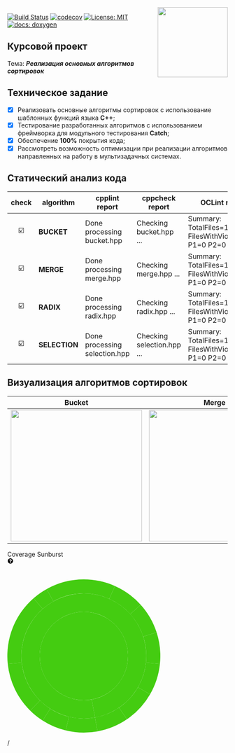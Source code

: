 <img src="https://molpredstvo.ru/wp-content/uploads/2017/01/Gerb_MGTU_imeni_Baumana.png" width="160" height="whatever" align="right">

[![Build Status](https://travis-ci.org/SimonRussia/COURSEWORK.svg?branch=master)](https://travis-ci.org/SimonRussia/COURSEWORK) [![codecov](https://codecov.io/gh/SimonRussia/COURSEWORK/branch/master/graph/badge.svg)](https://codecov.io/gh/SimonRussia/COURSEWORK) [![License: MIT](https://img.shields.io/badge/License-MIT-blue.svg)](/LICENSE) [![docs: doxygen](https://img.shields.io/badge/doxygen-github.io-orange.svg)](https://simonrussia.github.io/COURSEWORK)

## Курсовой проект
Тема: ***Реализация основных алгоритмов сортировок***

## Техническое задание
- [X] Реализовать основные алгоритмы сортировок с использование шаблонных функций языка **C++**;
- [X] Тестирование разработанных алгоритмов с использованием  фреймворка для модульного тестирования **Catch**;
- [X] Обеспечение **100%** покрытия кода;
- [X] Рассмотреть возможность оптимизации при реализации алгоритмов направленных на работу в мультизадачных системах.

## Статический анализ кода
| check | algorithm | cpplint report | cppcheck report | OCLint report |
| :---: | --- | --- | --- | --- |
| ☑️ | **BUCKET** | Done processing bucket.hpp | Checking bucket.hpp ... | Summary: TotalFiles=1 FilesWithViolations=0 P1=0 P2=0 P3=0 |
| ☑️ | **MERGE** | Done processing merge.hpp | Checking merge.hpp ... | Summary: TotalFiles=1 FilesWithViolations=0 P1=0 P2=0 P3=0 |
| ☑️ | **RADIX** | Done processing radix.hpp | Checking radix.hpp ... | Summary: TotalFiles=1 FilesWithViolations=0 P1=0 P2=0 P3=0 |
| ☑️ | **SELECTION** | Done processing selection.hpp | Checking selection.hpp ... | Summary: TotalFiles=1 FilesWithViolations=0 P1=0 P2=0 P3=0 |

## Визуализация алгоритмов сортировок
| Bucket | Merge | Radix | Selection |
| --- | --- | --- | --- |
| <img src="http://sorting.valemak.com/wp-content/uploads/2013/12/sort_bucket.gif" width="300" height="whatever"> | <img src="http://sorting.valemak.com/wp-content/uploads/2013/11/sort_merge.gif" width="300" height="whatever"> | <img src="http://sorting.valemak.com/wp-content/uploads/2013/12/sort_radix_lsd.gif" width="300" height="whatever"> | <img src="http://sorting.valemak.com/wp-content/uploads/2013/11/sort_selection.gif" width="300" height="whatever"> |

<div>
<div class="ui card fluid">
<div class="header">
Coverage Sunburst
<div class="right floated meta tooltipped" data-content="Learn more">
<a href="https://docs.codecov.io/docs/graphs#section-sunburst" target="_blank">
<svg fill="black" class="" aria-hidden="true" role="img" width="14px" height="14px" viewBox="0 0 1792 1792" xmlns="http://www.w3.org/2000/svg"><path d="M1024 1376v-192q0-14-9-23t-23-9h-192q-14 0-23 9t-9 23v192q0 14 9 23t23 9h192q14 0 23-9t9-23zm256-672q0-88-55.5-163t-138.5-116-170-41q-243 0-371 213-15 24 8 42l132 100q7 6 19 6 16 0 25-12 53-68 86-92 34-24 86-24 48 0 85.5 26t37.5 59q0 38-20 61t-68 45q-63 28-115.5 86.5t-52.5 125.5v36q0 14 9 23t23 9h192q14 0 23-9t9-23q0-19 21.5-49.5t54.5-49.5q32-18 49-28.5t46-35 44.5-48 28-60.5 12.5-81zm384 192q0 209-103 385.5t-279.5 279.5-385.5 103-385.5-103-279.5-279.5-103-385.5 103-385.5 279.5-279.5 385.5-103 385.5 103 279.5 279.5 103 385.5z"></path></svg>
</a>
</div>
</div>
<div class="content text-center">
<div class="sunburst text-center"><svg width="350" height="400"><g transform="translate(175,210)"><path d="M0,101.0362971081845A101.0362971081845,101.0362971081845 0 1,1 0,-101.0362971081845A101.0362971081845,101.0362971081845 0 1,1 0,101.0362971081845Z" style="fill: rgb(68, 204, 17);"></path><path d="M25.51344146822768,140.59065036877092A142.88690166235205,142.88690166235205 0 1,1 -2.6247898014132306e-14,-142.88690166235205L-1.8560066677685866e-14,-101.0362971081845A101.0362971081845,101.0362971081845 0 1,0 18.040727473589858,99.4126022471849Z" style="fill: rgb(68, 204, 17);"></path><path d="M-85.22304427076412,-152.8464351079978A175,175 0 0,1 -3.214697847761802e-14,-175L-2.6247898014132306e-14,-142.88690166235205A142.88690166235205,142.88690166235205 0 0,0 -69.58432426333113,-124.79859167267173Z" style="fill: rgb(68, 204, 17);"></path><path d="M-115.13927703944962,-131.787506550632A175,175 0 0,1 -85.22304427076412,-152.8464351079978L-69.58432426333113,-124.79859167267173A142.88690166235205,142.88690166235205 0 0,0 -94.01082603320084,-107.60404850758131Z" style="fill: rgb(68, 204, 17);"></path><path d="M-174.04133168944784,18.292481071839173A175,175 0 0,1 -115.13927703944962,-131.787506550632L-94.01082603320084,-107.60404850758131A142.88690166235205,142.88690166235205 0 0,0 -142.10415226454245,14.93574825184183Z" style="fill: rgb(68, 204, 17);"></path><path d="M-122.81463300469855,124.66581696648527A175,175 0 0,1 -174.04133168944784,18.292481071839173L-142.10415226454245,14.93574825184183A142.88690166235205,142.88690166235205 0 0,0 -100.27772793622981,101.78921331169691Z" style="fill: rgb(68, 204, 17);"></path><path d="M-94.2113578158695,147.4761677644568A175,175 0 0,1 -122.81463300469855,124.66581696648527L-100.27772793622981,101.78921331169691A142.88690166235205,142.88690166235205 0 0,0 -76.92325154121605,120.41378674800269Z" style="fill: rgb(68, 204, 17);"></path><path d="M-41.489066100212156,170.01075670125178A175,175 0 0,1 -94.2113578158695,147.4761677644568L-76.92325154121605,120.41378674800269A142.88690166235205,142.88690166235205 0 0,0 -33.87568061670765,138.81320156750755Z" style="fill: rgb(68, 204, 17);"></path><path d="M31.247456589761345,172.18767800476022A175,175 0 0,1 -41.489066100212156,170.01075670125178L-33.87568061670765,138.81320156750755A142.88690166235205,142.88690166235205 0 0,0 25.51344146822768,140.59065036877092Z" style="fill: rgb(68, 204, 17);"></path><path d="M8.749299338044102e-15,-142.88690166235205A142.88690166235205,142.88690166235205 0 0,1 25.51344146822768,140.59065036877092L18.040727473589858,99.4126022471849A101.0362971081845,101.0362971081845 0 0,0 6.1866888925619565e-15,-101.0362971081845Z" style="fill: rgb(68, 204, 17);"></path><path d="M98.58101016113382,144.59178550529913A175,175 0 0,1 31.247456589761345,172.18767800476022L25.51344146822768,140.59065036877092A142.88690166235205,142.88690166235205 0 0,0 80.49105774096718,118.05869849531186Z" style="fill: rgb(68, 204, 17);"></path><path d="M151.55444566227675,87.50000000000004A175,175 0 0,1 98.58101016113382,144.59178550529913L80.49105774096718,118.05869849531186A142.88690166235205,142.88690166235205 0 0,0 123.74368670764578,71.44345083117605Z" style="fill: rgb(68, 204, 17);"></path><path d="M174.04133168944782,18.292481071839422A175,175 0 0,1 151.55444566227675,87.50000000000004L123.74368670764578,71.44345083117605A142.88690166235205,142.88690166235205 0 0,0 142.10415226454245,14.93574825184203Z" style="fill: rgb(68, 204, 17);"></path><path d="M166.4348903516519,-54.07797401561576A175,175 0 0,1 174.04133168944782,18.292481071839422L142.10415226454245,14.93574825184203A142.88690166235205,142.88690166235205 0 0,0 135.89351891920472,-44.154480887248674Z" style="fill: rgb(68, 204, 17);"></path><path d="M130.050344458544,-117.09785611280016A175,175 0 0,1 166.4348903516519,-54.07797401561576L135.89351891920472,-44.154480887248674A142.88690166235205,142.88690166235205 0 0,0 106.18566159887422,-95.60999915006815Z" style="fill: rgb(68, 204, 17);"></path><path d="M71.17891253826507,-159.87045508745516A175,175 0 0,1 130.050344458544,-117.09785611280016L106.18566159887422,-95.60999915006815A142.88690166235205,142.88690166235205 0 0,0 58.11733872164707,-130.53367997026672Z" style="fill: rgb(68, 204, 17);"></path><path d="M1.0715659492539341e-14,-175A175,175 0 0,1 71.17891253826507,-159.87045508745516L58.11733872164707,-130.53367997026672A142.88690166235205,142.88690166235205 0 0,0 8.749299338044102e-15,-142.88690166235205Z" style="fill: rgb(68, 204, 17);"></path></g></svg></div>
<div id="sunburst-path" class="ui breadcrumb"><div class="section active"><a href="https://codecov.io/gh/SimonRussia/bst/tree/db3b0697341cdb5bcaecf3a358492397402224cc" data-pjax="#pjax-outer"></a></div><div class="divider">/</div><div class="section"></div></div>
</div>
</div>
</div>
